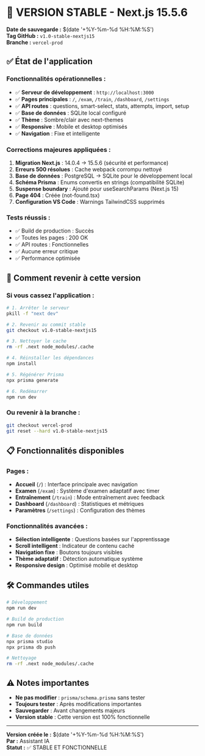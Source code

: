 # 🚀 VERSION STABLE - Next.js 15.5.6

**Date de sauvegarde :** $(date '+%Y-%m-%d %H:%M:%S')  
**Tag GitHub :** `v1.0-stable-nextjs15`  
**Branche :** `vercel-prod`

## ✅ État de l'application

### **Fonctionnalités opérationnelles :**
- ✅ **Serveur de développement** : `http://localhost:3000`
- ✅ **Pages principales** : `/`, `/exam`, `/train`, `/dashboard`, `/settings`
- ✅ **API routes** : questions, smart-select, stats, attempts, import, setup
- ✅ **Base de données** : SQLite local configuré
- ✅ **Thème** : Sombre/clair avec next-themes
- ✅ **Responsive** : Mobile et desktop optimisés
- ✅ **Navigation** : Fixe et intelligente

### **Corrections majeures appliquées :**
1. **Migration Next.js** : 14.0.4 → 15.5.6 (sécurité et performance)
2. **Erreurs 500 résolues** : Cache webpack corrompu nettoyé
3. **Base de données** : PostgreSQL → SQLite pour le développement local
4. **Schéma Prisma** : Enums convertis en strings (compatibilité SQLite)
5. **Suspense boundary** : Ajouté pour useSearchParams (Next.js 15)
6. **Page 404** : Créée (not-found.tsx)
7. **Configuration VS Code** : Warnings TailwindCSS supprimés

### **Tests réussis :**
- ✅ Build de production : Succès
- ✅ Toutes les pages : 200 OK
- ✅ API routes : Fonctionnelles
- ✅ Aucune erreur critique
- ✅ Performance optimisée

## 🔄 Comment revenir à cette version

### **Si vous cassez l'application :**

```bash
# 1. Arrêter le serveur
pkill -f "next dev"

# 2. Revenir au commit stable
git checkout v1.0-stable-nextjs15

# 3. Nettoyer le cache
rm -rf .next node_modules/.cache

# 4. Réinstaller les dépendances
npm install

# 5. Régénérer Prisma
npx prisma generate

# 6. Redémarrer
npm run dev
```

### **Ou revenir à la branche :**

```bash
git checkout vercel-prod
git reset --hard v1.0-stable-nextjs15
```

## 📋 Fonctionnalités disponibles

### **Pages :**
- **Accueil** (`/`) : Interface principale avec navigation
- **Examen** (`/exam`) : Système d'examen adaptatif avec timer
- **Entraînement** (`/train`) : Mode entraînement avec feedback
- **Dashboard** (`/dashboard`) : Statistiques et métriques
- **Paramètres** (`/settings`) : Configuration des thèmes

### **Fonctionnalités avancées :**
- **Sélection intelligente** : Questions basées sur l'apprentissage
- **Scroll intelligent** : Indicateur de contenu caché
- **Navigation fixe** : Boutons toujours visibles
- **Thème adaptatif** : Détection automatique système
- **Responsive design** : Optimisé mobile et desktop

## 🛠️ Commandes utiles

```bash
# Développement
npm run dev

# Build de production
npm run build

# Base de données
npx prisma studio
npx prisma db push

# Nettoyage
rm -rf .next node_modules/.cache
```

## ⚠️ Notes importantes

- **Ne pas modifier** : `prisma/schema.prisma` sans tester
- **Toujours tester** : Après modifications importantes
- **Sauvegarder** : Avant changements majeurs
- **Version stable** : Cette version est 100% fonctionnelle

---
**Version créée le :** $(date '+%Y-%m-%d %H:%M:%S')  
**Par :** Assistant IA  
**Statut :** ✅ STABLE ET FONCTIONNELLE

